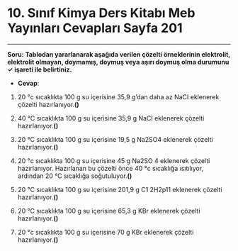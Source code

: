# 10. Sınıf Kimya Ders Kitabı Meb Yayınları Cevapları Sayfa 201

---

**Soru: Tablodan yararlanarak aşağıda verilen çözelti örneklerinin elektrolit, elektrolit olmayan, doymamış, doymuş veya aşırı doymuş olma durumunu ✓ işareti ile belirtiniz.**

-   **Cevap**:

1) 20 °c sıcaklıkta 100 g su içerisine 35,9 g’dan daha az NaCI eklenerek çözelti hazırlanıyor.**()**

 2) 40 °C sıcaklıkta 100 g su içerisine 35,9 g NaCI eklenerek çözelti hazırlanıyor.**()**

 3) 20 °C sıcaklıkta 100 g su içerisine 19,5 g Na2SO4 eklenerek çözelti hazırlanıyor.**()**

 4) 20 °c sıcaklıkta 100 g su içerisine 45 g Na2SO 4 eklenerek çözelti hazırlanıyor. Hazırlanan bu çözelti önce 40 °c sıcaklığa ısıtılıyor, ardından 20 °C sıcaklığa soğutuluyor.**()**

 5) 20 °C sıcaklıkta 100 g su içerisine 201,9 g C1 2H2p11 eklenerek çözelti hazırlanıyor.**()**

 6) 20 °C sıcaklıkta 100 g su içerisine 65,3 g KBr eklenerek çözelti hazırlanıyor.**()**

 7) 20 °c sıcaklıkta 100 g su içerisine 70 g KBr eklenerek çözelti hazırlanıyor.**()**